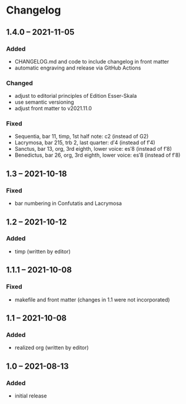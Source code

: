 # Changelog


## 1.4.0 – 2021-11-05

### Added

- CHANGELOG.md and code to include changelog in front matter
- automatic engraving and release via GitHub Actions

### Changed

- adjust to editorial principles of Edition Esser-Skala
- use semantic versioning
- adjust front matter to v2021.11.0


### Fixed

- Sequentia, bar 11, timp, 1st half note: c2 (instead of G2)
- Lacrymosa, bar 215, trb 2, last quarter: d′4 (instead of f′4)
- Sanctus, bar 13, org, 3rd eighth, lower voice: es′8 (instead of f′8)
- Benedictus, bar 26, org, 3rd eighth, lower voice: es′8 (instead of f′8)



## 1.3 – 2021-10-18

### Fixed

- bar numbering in Confutatis and Lacrymosa



## 1.2 – 2021-10-12

### Added

- timp (written by editor)



## 1.1.1 – 2021-10-08

### Fixed

- makefile and front matter (changes in 1.1 were not incorporated)



## 1.1 – 2021-10-08

### Added

- realized org (written by editor)



## 1.0 – 2021-08-13

### Added

- initial release
